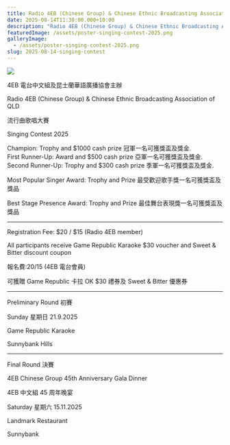 ```yaml
---
title: Radio 4EB (Chinese Group) & Chinese Ethnic Broadcasting Association of QLD Singing Contest 2025
date: 2025-08-14T11:30:00.000+10:00
description: "Radio 4EB (Chinese Group) & Chinese Ethnic Broadcasting Association of QLD Singing Contest 2025"
featuredImage: /assets/poster-singing-contest-2025.png
galleryImage:
  - /assets/poster-singing-contest-2025.png
slug: 2025-08-14-singing-contest
---
```


![](/assets/poster-singing-contest-2025.png)

4EB 電台中文組及昆士蘭華語廣播協會主辦

Radio 4EB (Chinese Group) & Chinese Ethnic Broadcasting Association of QLD

流行曲歌唱大賽

Singing Contest 2025

Champion: Trophy and $1000 cash prize 冠軍一名可獲獎盃及獎金.  
First Runner-Up: Award and $500 cash prize 亞軍一名可獲獎盃及獎金.  
Second Runner-Up: Trophy and $300 cash prize 季軍一名可獲獎盃及獎金.

Most Popular Singer Award: Trophy and Prize
最受歡迎歌手獎一名可獲獎盃及獎品

Best Stage Presence Award: Trophy and Prize 最佳舞台表現獎一名可獲獎盃及獎品

---

Registration Fee: $20 / $15 (Radio 4EB member)

All participants receive Game Republic Karaoke $30 voucher and Sweet & Bitter discount coupon

報名費:$20/$15 (4EB 電台會員)

可獲贈 Game Republic 卡拉 OK $30 禮券及 Sweet & Bitter 優惠券

---

Preliminary Round 初賽

Sunday 星期日 21.9.2025

Game Republic Karaoke

Sunnybank Hills

---

Final Round 決賽

4EB Chinese Group 45th Anniversary Gala Dinner

4EB 中文組 45 周年晚宴

Saturday 星期六 15.11.2025

Landmark Restaurant

Sunnybank
